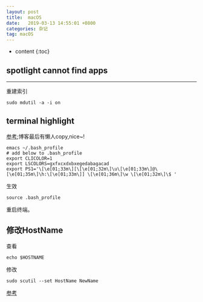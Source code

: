 ```yaml
---
layout: post
title:  macOS
date:   2019-03-13 14:55:01 +0800
categories: 杂记
tag: macOS
---
```

* content
{:toc}


## spotlight cannot find apps
---
重建索引

```shell
sudo mdutil -a -i on
```

## terminal highlight
[参考](https://blog.csdn.net/elemman/article/details/50936304);博客最后有懒人copy,nice~!

```shell
emacs ~/.bash_profile
# add below to .bash_profile
export CLICOLOR=1
export LSCOLORS=gxfxcxdxbxegedabagacad
export PS1='\[\e[01;33m\][\[\e[01;32m\]\u\[\e[01;33m\]@\[\e[01;35m\]\h:\[\e[01;33m\]] \[\e[01;36m\]\w \[\e[01;32m\]\$ '
```
生效

```shell
source .bash_profile
```
重启终端。

## 修改HostName
查看
```
echo $HOSTNAME
```
修改
```
sudo scutil --set HostName NewName
```
[参考](http://xiaosheng.me/2015/08/23/article5/)